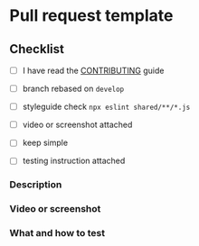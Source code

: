 # Pull request template

## Checklist

<!-- You have to tick all the boxes -->

- [ ] I have read the [CONTRIBUTING](https://telegra.ph/CHernovik-CONTRIBUTING-11-12) guide
- [ ] branch rebased on `develop`
- [ ] styleguide check `npx eslint shared/**/*.js`
- [ ] video or screenshot attached
- [ ] keep simple
- [ ] testing instruction attached


### Description

<!-- Include issue number and motivation for these code changes -->




### Video or screenshot

<!-- Paste video or screenshots -->




### What and how to test

<!-- What reviewer should do? -->





